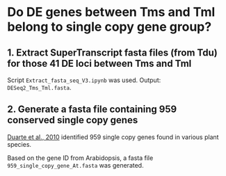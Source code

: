 # Do DE genes between Tms and Tml belong to single copy gene group?

## 1. Extract SuperTranscript fasta files (from Tdu) for those 41 DE loci between Tms and Tml

Script `Extract_fasta_seq_V3.ipynb` was used. Output: `DESeq2_Tms_Tml.fasta`.

## 2. Generate a fasta file containing 959 conserved single copy genes

[Duarte et al., 2010](https://link.springer.com/article/10.1186/1471-2148-10-61#Sec18) identified 959 single copy genes found in various plant species.

Based on the gene ID from Arabidopsis, a fasta file `959_single_copy_gene_At.fasta` was generated.
